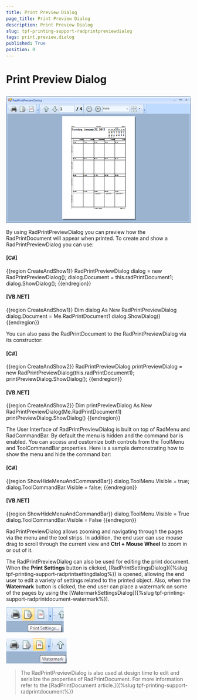 ```yaml
---
title: Print Preview Dialog
page_title: Print Preview Dialog
description: Print Preview Dialog
slug: tpf-printing-support-radprintpreviewdialog
tags: print,preview,dialog
published: True
position: 0
---
```


# Print Preview Dialog



## 

![tpf-printing-support-radprintpreviewdialog 001](images/tpf-printing-support-end-user-functionality-radprintpreviewdialog001.png)

By using RadPrintPreviewDialog you can preview how the RadPrintDocument will appear when printed. 
        	To create and show a RadPrintPreviewDialog you can use:
        

#### __[C#]__

{{region CreateAndShow1}}
	            RadPrintPreviewDialog dialog = new RadPrintPreviewDialog();
	            dialog.Document = this.radPrintDocument1;
	            dialog.ShowDialog();
	{{endregion}}



#### __[VB.NET]__

{{region CreateAndShow1}}
	        Dim dialog As New RadPrintPreviewDialog
	        dialog.Document = Me.RadPrintDocument1
	        dialog.ShowDialog()
	{{endregion}}



You can also pass the RadPrintDocument to the RadPrintPreviewDialog via its constructor:

#### __[C#]__

{{region CreateAndShow2}}
	            RadPrintPreviewDialog printPreviewDialog = new RadPrintPreviewDialog(this.radPrintDocument1);
	            printPreviewDialog.ShowDialog();
	{{endregion}}



#### __[VB.NET]__

{{region CreateAndShow2}}
	        Dim printPreviewDialog As New RadPrintPreviewDialog(Me.RadPrintDocument1)
	        printPreviewDialog.ShowDialog()
	{{endregion}}



The User Interface of RadPrintPreviewDialog is built on top of RadMenu and RadCommandBar. 
    		By default the menu is hidden and the command bar is enabled. You can access and customize
    		both controls from the ToolMenu and ToolCommandBar properties. Here is a sample demonstrating
    		how to show the menu and hide the command bar:
    	

#### __[C#]__

{{region ShowHideMenuAndCommandBar}}
	            dialog.ToolMenu.Visible = true;
	            dialog.ToolCommandBar.Visible = false;
	{{endregion}}



#### __[VB.NET]__

{{region ShowHideMenuAndCommandBar}}
	        dialog.ToolMenu.Visible = True
	        dialog.ToolCommandBar.Visible = False
	{{endregion}}



RadPrintPreviewDialog allows zooming and navigating through the pages via the menu 
    		and the tool strips. In addition, the end user can use mouse drag to scroll through 
    		the current view and __Ctrl + Mouse Wheel__ to zoom in or out of it.
    	

The RadPrintPreviewDialog can also be used for editing the print document. When the 
    		__Print Settings__ button is clicked,
    		 [RadPrintSettingsDialog]({%slug tpf-printing-support-radprintsettingdialog%})
    		is opened, allowing the end user to edit a variety of settings related to the printed object.
    		Also, when the __Watermark__ button is clicked, the end user can place a 
    		watermark on some of the pages by using the
    		 [WatermarkSettingsDialog]({%slug tpf-printing-support-radprintdocument-watermark%}).
    	

![tpf-printing-support-radprintpreviewdialog 002](images/tpf-printing-support-end-user-functionality-radprintpreviewdialog002.png)

![tpf-printing-support-radprintpreviewdialog 003](images/tpf-printing-support-end-user-functionality-radprintpreviewdialog003.png)

>The RadPrintPreviewDialog is also used at design time to edit and serialize the properties of
		  	RadPrintDocument. For more information refer to the 
    		 [RadPrintDocument article.]({%slug tpf-printing-support-radprintdocument%})
